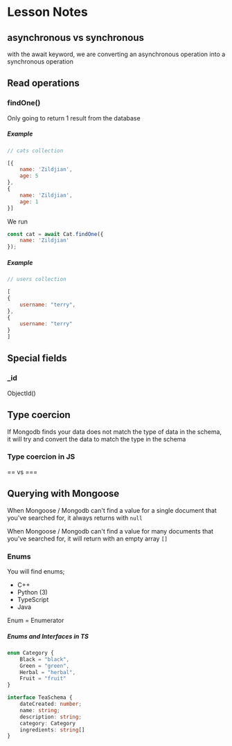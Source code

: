 # Lesson Notes

## asynchronous vs synchronous

with the await keyword, we are converting an asynchronous operation into a synchronous operation

## Read operations

### findOne()

Only going to return 1 result from the database

##### Example

```js
// cats collection

[{
    name: 'Zildjian',
    age: 5
},
{
    name: 'Zildjian',
    age: 1
}]
```

We run

```js
const cat = await Cat.findOne({
    name: 'Zildjian'
});
```

##### Example

```js
// users collection

[
{
    username: "terry",
},
{
    username: "terry"
}
]
```

## Special fields


### _id


ObjectId()


## Type coercion

If Mongodb finds your data does not match the type of data in the schema, it will try and convert the data to match the type in the schema

### Type coercion in JS

== vs ===

## Querying with Mongoose

When Mongoose / Mongodb can't find a value for a single document that you've searched for, it always returns with `null`

When Mongoose / Mongodb can't find a value for many documents that you've searched for, it will return with an empty array `[]`

### Enums

You will find enums;

- C++
- Python (3)
- TypeScript
- Java

Enum = Enumerator

##### Enums and Interfaces in TS

```ts
enum Category {
    Black = "black",
    Green = "green",
    Herbal = "herbal",
    Fruit = "fruit"
}

interface TeaSchema {
    dateCreated: number;
    name: string;
    description: string;
    category: Category
    ingredients: string[]
}
```

